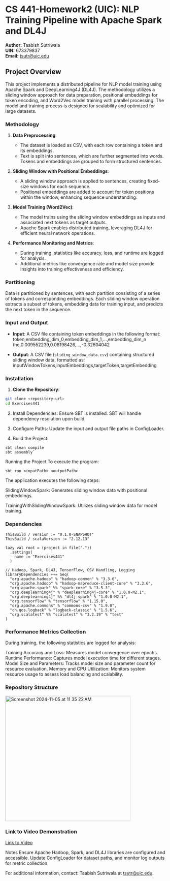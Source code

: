 # CS 441-Homework2 (UIC): NLP Training Pipeline with Apache Spark and DL4J

**Author:** Taabish Sutriwala  
**UIN:** 673379837  
**Email:** tsutr@uic.edu  

## Project Overview
This project implements a distributed pipeline for NLP model training using Apache Spark and DeepLearning4J (DL4J). The methodology utilizes a sliding window approach for data preparation, positional embeddings for token encoding, and Word2Vec model training with parallel processing. The model and training process is designed for scalability and optimized for large datasets.

### Methodology
1. **Data Preprocessing**:  
   - The dataset is loaded as CSV, with each row containing a token and its embeddings.  
   - Text is split into sentences, which are further segmented into words. Tokens and embeddings are grouped to form structured sentences.

2. **Sliding Window with Positional Embeddings**:  
   - A sliding window approach is applied to sentences, creating fixed-size windows for each sequence.  
   - Positional embeddings are added to account for token positions within the window, enhancing sequence understanding.

3. **Model Training (Word2Vec)**:  
   - The model trains using the sliding window embeddings as inputs and associated next tokens as target outputs.
   - Apache Spark enables distributed training, leveraging DL4J for efficient neural network operations.

4. **Performance Monitoring and Metrics**:  
   - During training, statistics like accuracy, loss, and runtime are logged for analysis.  
   - Additional metrics like convergence rate and model size provide insights into training effectiveness and efficiency.

### Partitioning
Data is partitioned by sentences, with each partition consisting of a series of tokens and corresponding embeddings. Each sliding window operation extracts a subset of tokens, embedding data for training input, and predicts the next token in the sequence.

### Input and Output
- **Input**: A CSV file containing token embeddings in the following format:
token,embedding_dim_0,embedding_dim_1,...,embedding_dim_n the,0.009552239,0.08198426,...,-0.32604042

- **Output**: A CSV file (`sliding_window_data.csv`) containing structured sliding window data, formatted as:
inputWindowTokens,inputEmbeddings,targetToken,targetEmbedding


### Installation

1. **Clone the Repository**:
 ```bash
 git clone <repository-url>
 cd Exercises441
```
2. Install Dependencies: Ensure SBT is installed. SBT will handle dependency resolution upon build.

3. Configure Paths: Update the input and output file paths in ConfigLoader.

4. Build the Project:
```
sbt clean compile
sbt assembly`
```
Running the Project
To execute the program:
```
sbt run <inputPath> <outputPath>
```
The application executes the following steps:

SlidingWindowSpark: Generates sliding window data with positional embeddings.

TrainingWithSlidingWindowSpark: Utilizes sliding window data for model training.

### Dependencies
```
ThisBuild / version := "0.1.0-SNAPSHOT"
ThisBuild / scalaVersion := "2.12.13"

lazy val root = (project in file("."))
  .settings(
    name := "Exercises441"
  )

// Hadoop, Spark, DL4J, TensorFlow, CSV Handling, Logging
libraryDependencies ++= Seq(
  "org.apache.hadoop" % "hadoop-common" % "3.3.6",
  "org.apache.hadoop" % "hadoop-mapreduce-client-core" % "3.3.6",
  "org.apache.spark" %% "spark-core" % "3.5.3",
  "org.deeplearning4j" % "deeplearning4j-core" % "1.0.0-M2.1",
  "org.deeplearning4j" %% "dl4j-spark" % "1.0.0-M2.1",
  "org.tensorflow" % "tensorflow" % "1.15.0",
  "org.apache.commons" % "commons-csv" % "1.9.0",
  "ch.qos.logback" % "logback-classic" % "1.5.6",
  "org.scalatest" %% "scalatest" % "3.2.19" % "test"
)
```
### Performance Metrics Collection
During training, the following statistics are logged for analysis:

Training Accuracy and Loss: Measures model convergence over epochs.
Runtime Performance: Captures model execution time for different stages.
Model Size and Parameters: Tracks model size and parameter count for resource evaluation.
Memory and CPU Utilization: Monitors system resource usage to assess load balancing and scalability.

### Repository Structure

<img width="394" alt="Screenshot 2024-11-05 at 11 35 22 AM" src="https://github.com/user-attachments/assets/f88ee70a-439b-4d4d-9adf-70c23bc8778b">

### Link to Video Demonstration
[Link to Video](https://youtu.be/O8bY4Lq_f7E)

Notes
Ensure Apache Hadoop, Spark, and DL4J libraries are configured and accessible. Update ConfigLoader for dataset paths, and monitor log outputs for metric collection.

For additional information, contact: Taabish Sutriwala at tsutr@uic.edu.
